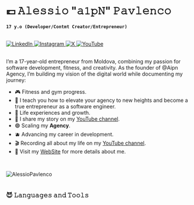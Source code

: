 # 💷 𝙰𝚕𝚎𝚜𝚜𝚒𝚘 "𝚊𝟷𝚙𝙽" 𝙿𝚊𝚟𝚕𝚎𝚗𝚌𝚘

**`17 y.o (Developer/Contmt Creator/Entrepreneur)`**

<br>

   <a href="https://www.linkedin.com/in/AlessioPavlenco/" target="_blank">
    <img alt="LinkedIn" src="https://img.shields.io/badge/Icon-Linkedin-Alessio?style=flat&logo=linkedin&logoColor=white&label=Follow%20Me%20On&color=blueviolet">
  </a>   
   <a href="https://www.instagram.com/AlessioPavlenco" target="_blank">
    <img alt="Instagram" src="https://img.shields.io/badge/Icon-Instagram-Alessio?style=flat&logo=Instagram&logoColor=white&label=Follow%20Me%20On&color=blueviolet">
  </a>  
  <a href="https://www.x.com/AlessioPavlenco" target="_blank">
    <img alt="X" src="https://img.shields.io/badge/Icon-X-Alessio?style=flat&logo=x&logoColor=white&label=Follow%20Me%20On&color=blueviolet">
  </a>  
 <a href="https://www.youtube.com/@AlessioPavlenco" target="_blank">
    <img alt="YouTube" src="https://img.shields.io/badge/Icon-YouTube-Alessio?style=flat&logo=youtube&logoColor=white&label=Follow%20Me%20On&color=blueviolet">
  </a>

<br>
<br>
<p align="left">I’m a 17-year-old entrepreneur from Moldova, combining my passion for software development, fitness, and creativity. As the founder of @Aipn Agency, I’m building my vision of the digital world while documenting my journey:</p>

<ul>
<li>🎮 Fitness and gym progress.</li>
<li>🌆 I teach you how to elevate your agency to new heights and become a true entrepreneur as a software engineer.</li>
<li>💟 Life experiences and growth.</li>
<li>💜 I share my story on my <a href="https://youtube.com/@AlessioPavlenco54">YouTube channel</a>.</li>
<li>🟣 Scaling my <strong>Agency</strong>.</li>
<li>🫐 Advancing my career in development.</li>
<li>🎬 Recording all about my life on my <a href="https://youtube.com/@AlessioPavlenco54">YouTube channel</a>.</li>
<li>👾 Visit my <a href="https://alessiopavlenco.com">WebSite</a> for more details about me.</li>
</ul>

<br>

<p align="left">
  <img src="https://komarev.com/ghpvc/?username=AlessioPavlenco&amp;label=Profile%20views&amp;color=blueviolet&amp;style=for-the-badge&amp;logo=star" alt="AlessioPavlenco" style="padding-right:20px;">
</p>

#

### 😈 𝙻𝚊𝚗𝚐𝚞𝚊𝚐𝚎𝚜 𝚊𝚗𝚍 𝚃𝚘𝚘𝚕𝚜

<p>
<img src="https://img.shields.io/badge/Code-JavaScript-informational?style=flat&amp;logo=javascript&amp;logoColor=white&amp;color=blueviolet" alt="">
<img src="https://img.shields.io/badge/Code-Python-informational?style=flat&amp;logo=python&amp;logoColor=white&amp;color=blueviolet" alt="">
<img src="https://img.shields.io/badge/Code-C%2B%2B-informational?style=flat&logo=cplusplus&logoColor=white&color=blueviolet" alt="">
<img src="https://img.shields.io/badge/Code-Java-informational?style=flat&logo=codesandbox&logoColor=white&color=blueviolet" alt="">
<img src="https://img.shields.io/badge/Code-TypeScript-informational?style=flat&logo=typescript&logoColor=white&color=blueviolet" alt="">

<img src="https://img.shields.io/badge/Code-HTML5-informational?style=flat&amp;logo=html5&amp;logoColor=white&amp;color=blueviolet" alt="">
<img src="https://img.shields.io/badge/Code-CSS3-informational?style=flat&amp;logo=css3&amp;logoColor=white&amp;color=blueviolet" alt="">
<img src="https://img.shields.io/badge/Code-PHP-informational?style=flat&amp;logo=php&amp;logoColor=white&amp;color=blueviolet" alt="">

<img src="https://img.shields.io/badge/Code-SQL-informational?style=flat&amp;logo=mysql&amp;logoColor=white&amp;color=blueviolet" alt="">
<img src="https://img.shields.io/badge/Code-MolgoDb-informational?style=flat&logo=mongodb&logoColor=white&color=blueviolet" alt="">

<img src="https://img.shields.io/badge/Code-React-informational?style=flat&logo=react&logoColor=white&color=blueviolet" alt="">
<img src="https://img.shields.io/badge/Code-NativeReact-informational?style=flat&logo=createreactapp&logoColor=white&color=blueviolet" alt="">
<img src="https://img.shields.io/badge/Code-Angular-informational?style=flat&logo=angular&logoColor=white&color=blueviolet" alt="">

<img src="https://img.shields.io/badge/IDE-VSCode-informational?style=flat&logo=codeium&logoColor=white&label=IDE&color=blueviolet" alt="">
<img src="https://img.shields.io/badge/IDE-Xcode-informational?style=flat&amp;logo=xcode&amp;logoColor=white&amp;color=blueviolet" alt="">
</p>

<!--### 📺 Latest YouTube Videosh-->

<!-- BEGIN YOUTUBE-CARDS 
[![Everything You NEED to Know about Docker](https://ytcards.demolab.com/?id=oUnWU4Y4kSY&title=Everything+You+NEED+to+Know+about+Docker&lang=en&timestamp=1734102064&background_color=%230d1117&title_color=%23ffffff&stats_color=%23dedede&max_title_lines=1&width=250&border_radius=5&duration=1106 "Everything You NEED to Know about Docker")](https://www.youtube.com/watch?v=oUnWU4Y4kSY)
[![7 Design Patterns EVERY Developer Should Know](https://ytcards.demolab.com/?id=BJatgOiiht4&title=7+Design+Patterns+EVERY+Developer+Should+Know&lang=en&timestamp=1733497212&background_color=%230d1117&title_color=%23ffffff&stats_color=%23dedede&max_title_lines=1&width=250&border_radius=5&duration=1389 "7 Design Patterns EVERY Developer Should Know")](https://www.youtube.com/watch?v=BJatgOiiht4)
[![Why I’m Learning Rust in 2024 (and new dev environment)](https://ytcards.demolab.com/?id=3q3OXiyUQk4&title=Why+I%E2%80%99m+Learning+Rust+in+2024+%28and+new+dev+environment%29&lang=en&timestamp=1732550404&background_color=%230d1117&title_color=%23ffffff&stats_color=%23dedede&max_title_lines=1&width=250&border_radius=5&duration=1013 "Why I’m Learning Rust in 2024 (and new dev environment)")](https://www.youtube.com/watch?v=3q3OXiyUQk4)
[![This is Why You Don't Roll Your Own Auth](https://ytcards.demolab.com/?id=VA2RS9WN9us&title=This+is+Why+You+Don%27t+Roll+Your+Own+Auth&lang=en&timestamp=1732287637&background_color=%230d1117&title_color=%23ffffff&stats_color=%23dedede&max_title_lines=1&width=250&border_radius=5&duration=981 "This is Why You Don't Roll Your Own Auth")](https://www.youtube.com/watch?v=VA2RS9WN9us)
[![3 Coding Projects to Break the Coding Barrier (w/ Instructions Included)](https://ytcards.demolab.com/?id=zX4u3SudI-0&title=3+Coding+Projects+to+Break+the+Coding+Barrier+%28w%2F+Instructions+Included%29&lang=en&timestamp=1730728856&background_color=%230d1117&title_color=%23ffffff&stats_color=%23dedede&max_title_lines=1&width=250&border_radius=5&duration=1343 "3 Coding Projects to Break the Coding Barrier (w/ Instructions Included)")](https://www.youtube.com/watch?v=zX4u3SudI-0)
[![A Day in the Life of a Software Engineer](https://ytcards.demolab.com/?id=WBl31Pyr_M8&title=A+Day+in+the+Life+of+a+Software+Engineer&lang=en&timestamp=1730376039&background_color=%230d1117&title_color=%23ffffff&stats_color=%23dedede&max_title_lines=1&width=250&border_radius=5&duration=2259 "A Day in the Life of a Software Engineer")](https://www.youtube.com/watch?v=WBl31Pyr_M8)
<!-- END YOUTUBE-CARDS -->

<!-- [<img src="https://custom-icon-badges.demolab.com/badge/-Subscribe%20For%20More-red?style=for-the-badge&logo=video&logoColor=white"/>](https://www.youtube.com/@AlessioPavlenco54?sub_confirmation=1) -->

<!--#-->

<!--Github stats Table--> 
<!--<h2 align="left">🌂 𝚂𝚝𝚊𝚝𝚜</h2>
<table width="100%">
  <tbody><tr>
    <td width="50%">
      <h3 align="center"><strong>𝙶𝚒𝚝𝙷𝚞𝚋 𝚂𝚝𝚊𝚝𝚜</strong></h3>
      <p align="center">
        <a href="https://github.com/AlessioPavlenco">
          <img align="center" src="https://github-readme-stats.vercel.app/api?username=AlessioPavlenco&amp;count_private=true&amp;show_icons=true&amp;theme=nightowl" alt="GitHub Stats">
        </a>
      </p>
    </td>
    <td width="50%">
      <h3 align="center"><strong>𝚂𝚝𝚛𝚎𝚊𝚔 𝚂𝚝𝚊𝚝𝚜</strong></h3>
      <p align="center">
        <a href="https://github.com/AlessioPavlenco">
          <img align="center" src="https://streak-stats.demolab.com?user=AlessioPavlenco&amp;theme=nightowl" alt="Streak Stats">
        </a>
      </p>
    </td>
  </tr>
  <tr>
    <td width="50%">
      <h3 align="center"><strong>𝙻𝚊𝚝𝚎𝚜𝚝 𝙿𝚛𝚘𝚓𝚎𝚌𝚝</strong></h3>
      <p align="center">
        <a href="https://github.com/AlessioPavlenco/Aipn Agency">
          <img align="center" width="470" src="https://github-readme-stats.vercel.app/api/pin/?username=AlessioPavlenco&amp;repo=cryptos&amp;theme=nightowl&amp;show_owner=true" alt="Aipn Project">
        </a>
      </p>
    </td>
    <td width="50%">
      <h3 align="center"><strong>𝚃𝚘𝚙 𝙲𝚘𝚗𝚝𝚛𝚒𝚋𝚞𝚝𝚒𝚘𝚗</strong></h3>
      <p align="center">
        <a href="https://github.com/AlessioPavlenco">
          <img align="center" src="https://github-contributor-stats.vercel.app/api?username=AlessioPavlenco&amp;limit=3&amp;theme=nightowl&amp;show_owner=true&amp;combine_all_yearly_contributions=true" alt="Top Repo">
        </a>
      </p>
    </td>
  </tr>
</tbody></table> -->


#

[website]: https://alessiopavlenco.com
[youtube]: https://youtube.com/@AlessioPavlenco54
